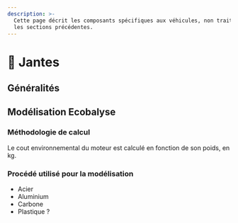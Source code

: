 ```yaml
---
description: >-
  Cette page décrit les composants spécifiques aux véhicules, non traités dans
  les sections précédentes.
---
```


# 🛞 Jantes

## Généralités



## Modélisation Ecobalyse

### Méthodologie de calcul <a href="#methodologie-de-calcul" id="methodologie-de-calcul"></a>

Le cout environnemental du moteur est calculé en fonction de son poids, en kg.

### Procédé utilisé pour la modélisation

* Acier
* Aluminium
* Carbone
* Plastique ?

